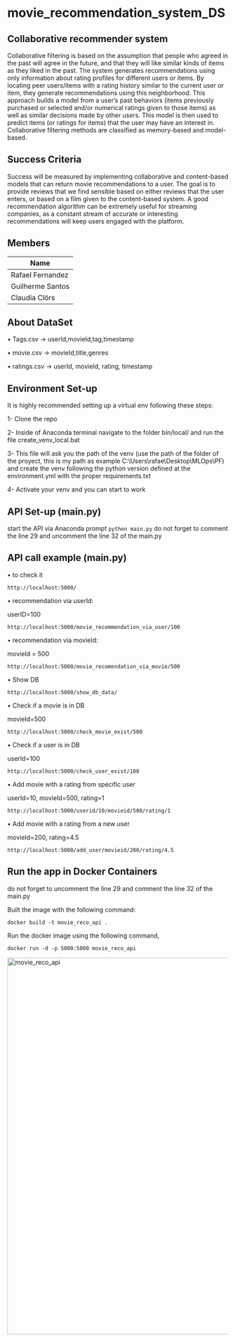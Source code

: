 # movie_recommendation_system_DS

Collaborative recommender system
--------------------------------
Collaborative filtering is based on the assumption that people who agreed in the past will agree in the future, and that they will like similar kinds of items as they liked in the past. The system generates recommendations using only information about rating profiles for different users or items. By locating peer users/items with a rating history similar to the current user or item, they generate recommendations using this neighborhood. This approach builds a model from a user’s past behaviors (items previously purchased or selected and/or numerical ratings given to those items) as well as similar decisions made by other users. This model is then used to predict items (or ratings for items) that the user may have an interest in. Collaborative filtering methods are classified as memory-based and model-based.

Success Criteria
--------------------------------
Success will be measured by implementing collaborative and content-based models that can return movie recommendations to a user. The goal is to provide reviews that we find sensible based on either reviews that the user enters, or based on a film given to the content-based system. A good recommendation algorithm can be extremely useful for streaming companies, as a constant stream of accurate or interesting recommendations will keep users engaged with the platform.

Members
--------------------------------
|         Name             
|--------------------------
|Rafael Fernandez        
|Guilherme Santos       
|Claudia Clörs          

About DataSet
------------

•	Tags.csv ->
userId,movieId,tag,timestamp

•	movie.csv ->
movieId,title,genres

•	ratings.csv ->
userId, movieId, rating, timestamp

Environment Set-up
-------------------

It is highly recommended setting up a virtual env following these steps:

1- Clone the repo

2- Inside of Anaconda terminal navigate to the folder bin/local/ and  run the file create_venv_local.bat

3- This file will ask you the path of the venv (use the path of the folder of the proyect, this is my path as example C:\Users\rafae\Desktop\MLOps\PF) and create the venv following the python version defined at the environment.yml with the proper requirements.txt

4- Activate your venv and you can start to work




API Set-up (main.py)
-------------------
start the API via Anaconda prompt
```python main.py```
do not forget to comment the line 29 and uncomment the line 32 of the main.py

API call example (main.py)
-------------------
•	to check it 

```http://localhost:5000/```

•	recommendation via userId:

userID=100

```http://localhost:5000/movie_recommendation_via_user/100```

•	recommendation via movieId:

movieId = 500

```http://localhost:5000/movie_recomendation_via_movie/500```

•	Show DB

```http://localhost:5000/show_db_data/```

•	Check if a movie is in DB

movieId=500

```http://localhost:5000/check_movie_exist/500```

•	Check if a user is in DB

userId=100

```http://localhost:5000/check_user_exist/100```

•	Add movie with a rating from specific user

userId=10, 
movieId=500, 
rating=1

```http://localhost:5000/userid/10/movieid/500/rating/1```

•	Add movie with a rating from a new user

movieId=200, 
rating=4.5

```http://localhost:5000/add_user/movieid/200/rating/4.5```


Run the app in Docker Containers
--------------------
do not forget to uncomment the line 29 and comment the line 32 of the main.py

Built the image with the following command:

```docker build -t movie_reco_api .```

Run the docker image using the following command, 

```docker run -d -p 5000:5000 movie_reco_api```

<img width="860" alt="movie_reco_api" src="https://github.com/rafaferprats/movie_recommendation_system_DS/assets/148894405/4dd14a67-f2ec-45b5-bede-e7837d66a5ac">


